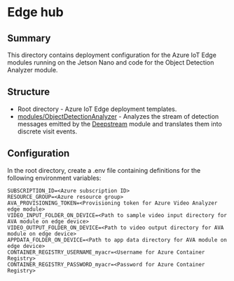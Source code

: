 # Edge hub
## Summary
This directory contains deployment configuration for the Azure IoT Edge modules running on the Jetson Nano and code for the Object Detection Analyzer module.

## Structure
- Root directory - Azure IoT Edge deployment templates.
- [modules/ObjectDetectionAnalyzer](https://github.com/CMofjeld/Smart-Feeder/tree/main/edge-hub/modules/ObjectDetectionAnalyzer) - Analyzes the stream of detection messages emitted by the [Deepstream](https://github.com/CMofjeld/Smart-Feeder/tree/main/deepstream) module and translates them into discrete visit events.

## Configuration
In the root directory, create a .env file containing definitions for the following environment variables:
```env
SUBSCRIPTION_ID=<Azure subscription ID>
RESOURCE_GROUP=<Azure resource group>
AVA_PROVISIONING_TOKEN=<Provisioning token for Azure Video Analyzer edge module>
VIDEO_INPUT_FOLDER_ON_DEVICE=<Path to sample video input directory for AVA module on edge device>
VIDEO_OUTPUT_FOLDER_ON_DEVICE=<Path to video output directory for AVA module on edge device>
APPDATA_FOLDER_ON_DEVICE=<Path to app data directory for AVA module on edge device>
CONTAINER_REGISTRY_USERNAME_myacr=<Username for Azure Container Registry>
CONTAINER_REGISTRY_PASSWORD_myacr=<Password for Azure Container Registry>
```